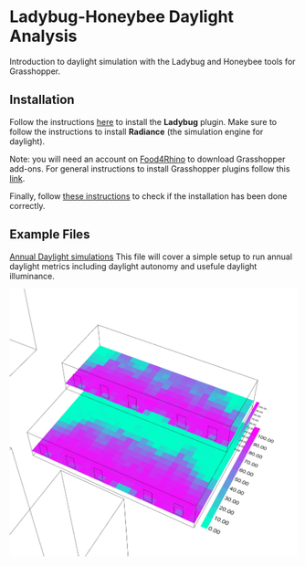 # Ladybug-Honeybee Daylight Analysis

Introduction to daylight simulation with the Ladybug and Honeybee tools for Grasshopper.

## Installation

Follow the instructions [here](https://github.com/ladybug-tools/lbt-grasshopper/wiki/1.1-Windows-Installation-Steps) to install the **Ladybug** plugin. Make sure to follow the instructions to install **Radiance** (the simulation engine for daylight). 

Note: you will need an account on [Food4Rhino](https://food4rhino.com/) to download Grasshopper add-ons. For general instructions to install Grasshopper plugins follow this [link](https://www.food4rhino.com/en/faq#users-install-grasshopper-plugin).

Finally, follow [these instructions](https://github.com/ladybug-tools/lbt-grasshopper/wiki/1.3-Verifying-Your-Installation) to check if the installation has been done correctly.

## Example Files

[Annual Daylight simulations](examples/annual_daylight/)
This file will cover a simple setup to run annual daylight metrics including daylight autonomy and usefule daylight illuminance.

![](imgs/ann.jpg)